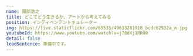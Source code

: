```yaml
---
name: 服部浩之
title: どこでどう生きるか、アートから考えてみる
position: インディペンデントキュレーター
img: https://live.staticflickr.com/65535/49633281918_bcdc62932a_m.jpg
youtubeId: https://www.youtube.com/watch?v=j78dXj1RRO0
detail: false
leadSentence: 準備中です。
---
```

